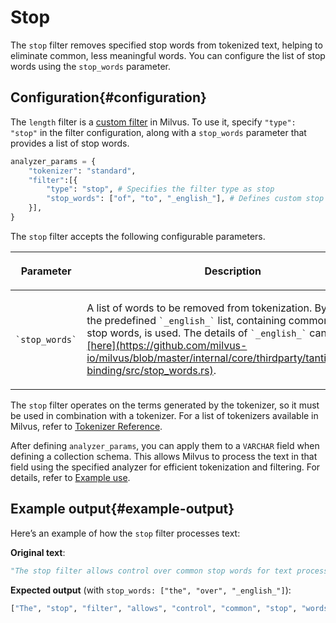 # Stop​

The `stop` filter removes specified stop words from tokenized text, helping to eliminate common, less meaningful words. You can configure the list of stop words using the `stop_words` parameter.​

## Configuration​{#configuration​}

The `length` filter is a [custom filter](https://zilliverse.feishu.cn/wiki/H8MVwnjdgihp0hkRHHKcjBe9n5e#share-DFECdZ2nLoaA9PxTaF4cjvlAn1g) in Milvus. To use it, specify `"type": "stop"` in the filter configuration, along with a `stop_words` parameter that provides a list of stop words.​

```Python
analyzer_params = {​
    "tokenizer": "standard",​
    "filter":[{​
        "type": "stop", # Specifies the filter type as stop​
        "stop_words": ["of", "to", "_english_"], # Defines custom stop words and includes the English stop word list​
    }],​
}​

```

The `stop` filter accepts the following configurable parameters.​

<table data-block-token="RvK3dMx74obnmXxlMe3cz6W1nUf"><thead><tr><th data-block-token="SRJcd5Os3oLiJyxkT6UcDba0nrb" colspan="1" rowspan="1"><p data-block-token="IBSbdC1ByokHmnxDXomccXXJnmh">Parameter​</p>

</th><th data-block-token="V9fZd2VX7oCaeDxy8fKcDnGpnId" colspan="1" rowspan="1"><p data-block-token="FCA5dw1JEoRB2ExZpYwc8O47nld">Description​</p>

</th></tr></thead><tbody><tr><td data-block-token="AO5idkJ6pobnMmxcDBjcw4T1ngh" colspan="1" rowspan="1"><p data-block-token="ZnnGd5pOloVEBkxy0ZNcPmxen2g"><code>`stop_words`</code>​</p>

</td><td data-block-token="OaeWdJElZowPJrxzIFccUVoYn22" colspan="1" rowspan="1"><p data-block-token="LWBNdMr8fokmXnxpL5cc9z8Pntd">A list of words to be removed from tokenization. By default, the predefined <code>`_english_`</code> list, containing common English stop words, is used. The details of <code>`_english_`</code> can be found <a href="https://github.com/milvus-io/milvus/blob/master/internal/core/thirdparty/tantivy/tantivy-binding/src/stop_words.rs">[here](https://github.com/milvus-io/milvus/blob/master/internal/core/thirdparty/tantivy/tantivy-binding/src/stop_words.rs)</a>.​</p>

</td></tr></tbody></table>

The `stop` filter operates on the terms generated by the tokenizer, so it must be used in combination with a tokenizer. For a list of tokenizers available in Milvus, refer to [​Tokenizer Reference](https://zilliverse.feishu.cn/wiki/Zu6vw6Aifi1gvNkqqO5cDjmtngh).​

After defining `analyzer_params`, you can apply them to a `VARCHAR` field when defining a collection schema. This allows Milvus to process the text in that field using the specified analyzer for efficient tokenization and filtering. For details, refer to [Example use](https://zilliverse.feishu.cn/wiki/H8MVwnjdgihp0hkRHHKcjBe9n5e#share-I38Md0nO2o1lw2xifGzccPpWncd).​

## Example output​{#example-output​}

Here’s an example of how the `stop` filter processes text:​

**Original text**:​

```Python
"The stop filter allows control over common stop words for text processing."​

```

**Expected output** (with `stop_words: ["the", "over", "_english_"]`):​

```Python
["The", "stop", "filter", "allows", "control", "common", "stop", "words", "text", "processing"]​

```
